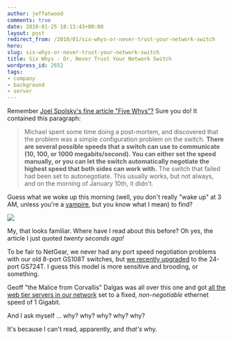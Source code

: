 ```yaml
---
author: jeffatwood
comments: true
date: 2010-01-25 18:13:43+00:00
layout: post
redirect_from: /2010/01/six-whys-or-never-trust-your-network-switch
hero: 
slug: six-whys-or-never-trust-your-network-switch
title: Six Whys - Or, Never Trust Your Network Switch
wordpress_id: 2652
tags:
- company
- background
- server
---
```



Remember [Joel Spolsky's fine article "Five Whys"?](http://www.joelonsoftware.com/items/2008/01/22.html) Sure you do! It contained this paragraph:





<blockquote>
Michael spent some time doing a post-mortem, and discovered that the problem was a simple configuration problem on the switch. <strong>There are several possible speeds that a switch can use to communicate (10, 100, or 1000 megabits/second). You can either set the speed manually, or you can let the switch automatically negotiate the highest speed that both sides can work with.</strong> The switch that failed had been set to autonegotiate. This usually works, but not always, and on the morning of January 10th, it didn't.
</blockquote>





Guess what we woke up this morning (well, you don't really "wake up" at 3 AM, unless you're a [vampire](https://i.stack.imgur.com/KIpa2.jpg), but you know what I mean) to find?



[![](/images/wordpress/switch-autodetect-fail.png)](/images/wordpress/switch-autodetect-fail-large.png)



My, that looks familiar. Where have I read about this before? Oh yes, the article I just quoted _twenty seconds ago!_



To be fair to NetGear, we never had any port speed negotiation problems with our old 8-port GS108T switches, but [we recently upgraded](http://blog.stackoverflow.com/2009/12/stack-overflow-rack-glamour-shots/) to the 24-port GS724T. I guess this model is more sensitive and brooding, or something.



Geoff "the Malice from Corvallis" Dalgas was all over this one and got [all the web tier servers in our network](http://blog.stackoverflow.com/2010/01/stack-overflow-network-configuration/) set to a fixed, _non-negotiable_ ethernet speed of 1 Gigabit.



And I ask myself ... why? why? why? why? why? 



It's because I can't read, apparently, and _that's_ why.

